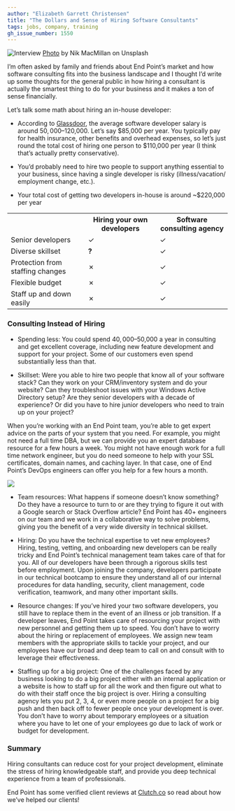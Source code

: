 ```yaml
---
author: "Elizabeth Garrett Christensen"
title: "The Dollars and Sense of Hiring Software Consultants"
tags: jobs, company, training
gh_issue_number: 1550
---
```


<img src="/blog/2019/08/16/dollars-and-sense-hiring-consultants/image-0.jpg" alt="Interview" /> [Photo](https://unsplash.com/photos/YXemfQiPR_E) by Nik MacMillan on Unsplash

I’m often asked by family and friends about End Point’s market and how software consulting fits into the business landscape and I thought I’d write up some thoughts for the general public in how hiring a consultant is actually the smartest thing to do for your business and it makes a ton of sense financially.

Let’s talk some math about hiring an in-house developer:

- According to [Glassdoor](https://www.glassdoor.com/Salaries/software-developer-salary-SRCH_KO0,18.htm), the average software developer salary is around $50,000–$120,000. Let’s say $85,000 per year. You typically pay for health insurance, other benefits and overhead expenses, so let’s just round the total cost of hiring one person to $110,000 per year (I think that’s actually pretty conservative).

- You’d probably need to hire two people to support anything essential to your business, since having a single developer is risky (illness/​vacation/​employment change, etc.).

- Your total cost of getting two developers in-house is around ~$220,000 per year

<table>
  <tr>
    <th />
    <th>Hiring your own developers</th>
    <th>Software consulting agency</th>
  </tr>
  <tr>
    <td>Senior developers</td>
    <td>✓</td>
    <td>✓</td>
  </tr>
  <tr>
    <td>Diverse skillset</td>
    <td><b>?</b></td>
    <td>✓</td>
  </tr>
  <tr>
    <td>Protection from staffing changes</td>
    <td>✗</td>
    <td>✓</td>
  </tr>
  <tr>
    <td>Flexible budget</td>
    <td>✗</td>
    <td>✓</td>
  </tr>
  <tr>
    <td>Staff up and down easily</td>
    <td>✗</td>
    <td>✓</td>
  </tr>
</table>

### Consulting Instead of Hiring

- Spending less: You could spend $40,000–$50,000 a year in consulting and get excellent coverage, including new feature development and support for your project. Some of our customers even spend substantially less than that.

- Skillset: Were you able to hire two people that know all of your software stack? Can they work on your CRM/​inventory system and do your website? Can they troubleshoot issues with your Windows Active Directory setup? Are they senior developers with a decade of experience? Or did you have to hire junior developers who need to train up on your project?

When you’re working with an End Point team, you’re able to get expert advice on the parts of your system that you need. For example, you might not need a full time DBA, but we can provide you an expert database resource for a few hours a week. You might not have enough work for a full time network engineer, but you do need someone to help with your SSL certificates, domain names, and caching layer. In that case, one of End Point’s DevOps engineers can offer you help for a few hours a month.

![](/blog/2019/08/16/dollars-and-sense-hiring-consultants/image-1.png)

- Team resources: What happens if someone doesn’t know something? Do they have a resource to turn to or are they trying to figure it out with a Google search or Stack Overflow article? End Point has 40+ engineers on our team and we work in a collaborative way to solve problems, giving you the benefit of a very wide diversity in technical skillset.

- Hiring: Do you have the technical expertise to vet new employees? Hiring, testing, vetting, and onboarding new developers can be really tricky and End Point’s technical management team takes care of that for you. All of our developers have been through a rigorous skills test before employment. Upon joining the company, developers participate in our technical bootcamp to ensure they understand all of our internal procedures for data handling, security, client management, code verification, teamwork, and many other important skills.

- Resource changes: If you’ve hired your two software developers, you still have to replace them in the event of an illness or job transition. If a developer leaves, End Point takes care of resourcing your project with new personnel and getting them up to speed. You don’t have to worry about the hiring or replacement of employees. We assign new team members with the appropriate skills to tackle your project, and our employees have our broad and deep team to call on and consult with to leverage their effectiveness.

- Staffing up for a big project: One of the challenges faced by any business looking to do a big project either with an internal application or a website is how to staff up for all the work and then figure out what to do with their staff once the big project is over. Hiring a consulting agency lets you put 2, 3, 4, or even more people on a project for a big push and then back off to fewer people once your development is over. You don’t have to worry about temporary employees or a situation where you have to let one of your employees go due to lack of work or budget for development.

### Summary

Hiring consultants can reduce cost for your project development, eliminate the stress of hiring knowledgeable staff, and provide you deep technical experience from a team of professionals.

End Point has some verified client reviews at [Clutch.co](https://clutch.co/profile/end-point) so read about how we’ve helped our clients!
